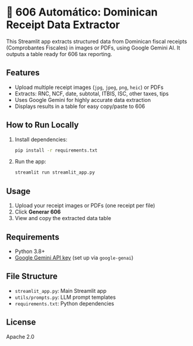 
# 📄 606 Automático: Dominican Receipt Data Extractor

This Streamlit app extracts structured data from Dominican fiscal receipts (Comprobantes Fiscales) in images or PDFs, using Google Gemini AI. It outputs a table ready for 606 tax reporting.

## Features
- Upload multiple receipt images (`jpg`, `jpeg`, `png`, `heic`) or PDFs
- Extracts: RNC, NCF, date, subtotal, ITBIS, ISC, other taxes, tips
- Uses Google Gemini for highly accurate data extraction
- Displays results in a table for easy copy/paste to 606

## How to Run Locally
1. Install dependencies:
   ```bash
   pip install -r requirements.txt
   ```
2. Run the app:
   ```bash
   streamlit run streamlit_app.py
   ```

## Usage
1. Upload your receipt images or PDFs (one receipt per file)
2. Click **Generar 606**
3. View and copy the extracted data table

## Requirements
- Python 3.8+
- [Google Gemini API key](https://ai.google.dev/) (set up via `google-genai`)

## File Structure
- `streamlit_app.py`: Main Streamlit app
- `utils/prompts.py`: LLM prompt templates
- `requirements.txt`: Python dependencies

## License
Apache 2.0

